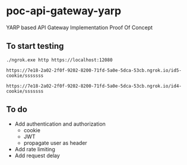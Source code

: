 # poc-api-gateway-yarp
YARP based API Gateway Implementation Proof Of Concept

## To start testing

```
./ngrok.exe http https://localhost:12080

https://7e18-2a02-2f0f-9202-8200-71fd-5a0e-5dca-53cb.ngrok.io/id5-cookie/sssssss

https://7e18-2a02-2f0f-9202-8200-71fd-5a0e-5dca-53cb.ngrok.io/id4-cookie/sssssss

```



## To do
- Add authentication and authorization
  * cookie
  * JWT
  * propagate user as header
- Add rate limiting
- Add request delay
